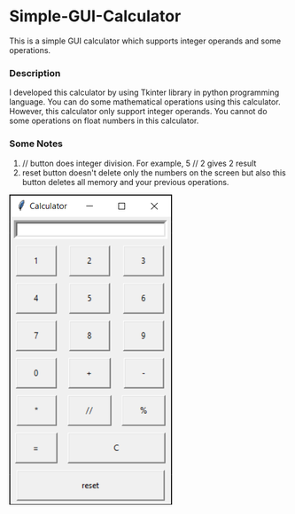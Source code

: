 # Simple-GUI-Calculator
  This is a simple  GUI calculator which supports integer operands and some operations.
### Description
  I developed this calculator by using Tkinter library in python programming language. You can do some mathematical operations using this calculator. However, this calculator only  support integer operands. You cannot do some operations on float numbers in this calculator. </br>
### Some Notes
1. // button does integer division. For example, 5 // 2  gives 2 result 
2. reset button doesn't delete only the numbers on the screen but also this button deletes all memory and your previous operations. 
<img src="calculator_image.PNG">
  
